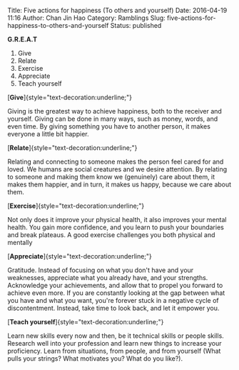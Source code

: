 Title: Five actions for happiness (To others and yourself)
Date: 2016-04-19 11:16
Author: Chan Jin Hao
Category: Ramblings
Slug: five-actions-for-happiness-to-others-and-yourself
Status: published

**G.R.E.A.T**

1.  Give
2.  Relate
3.  Exercise
4.  Appreciate
5.  Teach yourself

[**Give**]{style="text-decoration:underline;"}

Giving is the greatest way to achieve happiness, both to the receiver and yourself. Giving can be done in many ways, such as money, words, and even time. By giving something you have to another person, it makes everyone a little bit happier.

[**Relate**]{style="text-decoration:underline;"}

Relating and connecting to someone makes the person feel cared for and loved. We humans are social creatures and we desire attention. By relating to someone and making them know we (genuinely) care about them, it makes them happier, and in turn, it makes us happy, because we care about them.

[**Exercise**]{style="text-decoration:underline;"}

Not only does it improve your physical health, it also improves your mental health. You gain more confidence, and you learn to push your boundaries and break plateaus. A good exercise challenges you both physical and mentally

[**Appreciate**]{style="text-decoration:underline;"}

Gratitude. Instead of focusing on what you don't have and your weaknesses, appreciate what you already have, and your strengths. Acknowledge your achievements, and allow that to propel you forward to achieve even more. If you are constantly looking at the gap between what you have and what you want, you're forever stuck in a negative cycle of discontentment. Instead, take time to look back, and let it empower you.

[**Teach yourself**]{style="text-decoration:underline;"}

Learn new skills every now and then, be it technical skills or people skills. Research well into your profession and learn new things to increase your proficiency. Learn from situations, from people, and from yourself (What pulls your strings? What motivates you? What do you like?).
